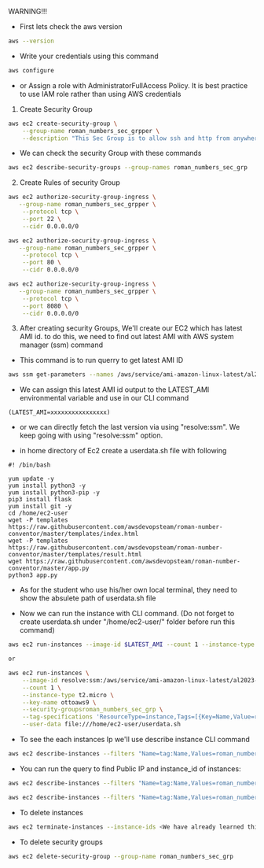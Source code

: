 WARNING!!!

- First lets check the aws version

```bash
aws --version
```

- Write your credentials using this command
```bash
aws configure
```

- or Assign a role with AdministratorFullAccess Policy. It is best practice to use IAM role rather than using AWS credentials

1. Create Security Group

```bash
aws ec2 create-security-group \
    --group-name roman_numbers_sec_grpper \
    --description "This Sec Group is to allow ssh and http from anywhere"
```

- We can check the security Group with these commands
```bash
aws ec2 describe-security-groups --group-names roman_numbers_sec_grp
```

2. Create Rules of security Group

```bash
aws ec2 authorize-security-group-ingress \
   --group-name roman_numbers_sec_grpper \
    --protocol tcp \
    --port 22 \
    --cidr 0.0.0.0/0

aws ec2 authorize-security-group-ingress \
   --group-name roman_numbers_sec_grpper \
    --protocol tcp \
    --port 80 \
    --cidr 0.0.0.0/0

aws ec2 authorize-security-group-ingress \
   --group-name roman_numbers_sec_grpper \
    --protocol tcp \
    --port 8080 \
    --cidr 0.0.0.0/0
```

3. After creating security Groups, We'll create our EC2 which has latest AMI id. to do this, we need to find out latest AMI with AWS system manager (ssm) command

- This command is to run querry to get latest AMI ID
```bash
aws ssm get-parameters --names /aws/service/ami-amazon-linux-latest/al2023-ami-kernel-default-x86_64 --query 'Parameters[0].[Value]' --output text
```

- We can assign this latest AMI id output to the LATEST_AMI environmental variable and use in our CLI command 

```
(LATEST_AMI=xxxxxxxxxxxxxxxx)
```
- or we can directly fetch the last version via  using "resolve:ssm". We keep going with using "resolve:ssm" option. 

- in home directory of Ec2 create a userdata.sh file with following

```
#! /bin/bash

yum update -y
yum install python3 -y
yum install python3-pip -y
pip3 install flask
yum install git -y
cd /home/ec2-user
wget -P templates https://raw.githubusercontent.com/awsdevopsteam/roman-number-conventor/master/templates/index.html
wget -P templates https://raw.githubusercontent.com/awsdevopsteam/roman-number-conventor/master/templates/result.html
wget https://raw.githubusercontent.com/awsdevopsteam/roman-number-conventor/master/app.py
python3 app.py
```
- As for the student who use his/her own local terminal, they need to show the absulete path of userdata.sh file

- Now we can run the instance with CLI command. (Do not forget to create userdata.sh under "/home/ec2-user/" folder before run this command)

```bash
aws ec2 run-instances --image-id $LATEST_AMI --count 1 --instance-type t2.micro --key-name ottoaws9 --security-groups roman_numbers_sec_grp --tag-specifications 'ResourceType=instance,Tags=[{Key=Name,Value=roman_numbers}]' --user-data file:///Users/ODG/Desktop/git_dir/osvaldo-cw/porfolio_lesson_plan/week_6/CLI_solution/userdata.sh

or

aws ec2 run-instances \
    --image-id resolve:ssm:/aws/service/ami-amazon-linux-latest/al2023-ami-kernel-default-x86_64 \
    --count 1 \
    --instance-type t2.micro \
    --key-name ottoaws9 \
    --security-groupsroman_numbers_sec_grp \
    --tag-specifications 'ResourceType=instance,Tags=[{Key=Name,Value=roman_numbers}]'\
    --user-data file:///home/ec2-user/userdata.sh
```

- To see the each instances Ip we'll use describe instance CLI command
```bash
aws ec2 describe-instances --filters "Name=tag:Name,Values=roman_numbers"
```

- You can run the query to find Public IP and instance_id of instances:
```bash
aws ec2 describe-instances --filters "Name=tag:Name,Values=roman_numbers" --query 'Reservations[].Instances[].PublicIpAddress[]'

aws ec2 describe-instances --filters "Name=tag:Name,Values=roman_numbers" --query 'Reservations[].Instances[].InstanceId[]'
```

- To delete instances
```bash 
aws ec2 terminate-instances --instance-ids <We have already learned this id with query on above>
```
- To delete security groups
```bash
aws ec2 delete-security-group --group-name roman_numbers_sec_grp
```
